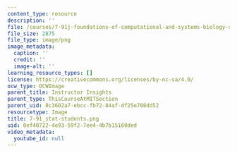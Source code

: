 ```yaml
---
content_type: resource
description: ''
file: /courses/7-91j-foundations-of-computational-and-systems-biology-spring-2014/0ef407224e9359f27ee44b7b15160ded_7-91_stat-students.png
file_size: 2875
file_type: image/png
image_metadata:
  caption: ''
  credit: ''
  image-alt: ''
learning_resource_types: []
license: https://creativecommons.org/licenses/by-nc-sa/4.0/
ocw_type: OCWImage
parent_title: Instructor Insights
parent_type: ThisCourseAtMITSection
parent_uid: 8c3602a7-ebcc-fb72-84af-df25e708dd52
resourcetype: Image
title: 7-91_stat-students.png
uid: 0ef40722-4e93-59f2-7ee4-4b7b15160ded
video_metadata:
  youtube_id: null
---
```

